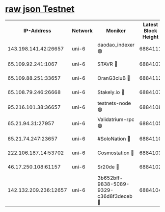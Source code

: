 [raw json Testnet](https://rpc-check.junot.stavr.tech/junot/rpc-junot-result.json)
=


<table><tr><th>IP-Address</th><th>Network</th><th>Moniker</th><th>Latest Block Height</th><th>Earliest Block Height</th><th>Catching Up</th><th>Tx Index</th><th>Voting Power</th><th>Scan Time</th></tr><tr><td>143.198.141.42:26657</td><td>uni-6</td><td>daodao_indexer 🟢</td><td>6884111</td><td>1</td><td>False</td><td>off</td><td>0</td><td>2024-01-09T13:32:07.881154438UTC</td></tr><tr><td>65.109.92.241:1067</td><td>uni-6</td><td>STAVR 🔴</td><td>6884107</td><td>1138541</td><td>False</td><td>on</td><td>6042</td><td>2024-01-09T13:31:57.516027981UTC</td></tr><tr><td>65.109.88.251:33657</td><td>uni-6</td><td>OranG3cluB 🔴</td><td>6884112</td><td>1138541</td><td>False</td><td>on</td><td>11</td><td>2024-01-09T13:32:12.336660765UTC</td></tr><tr><td>65.108.79.246:26668</td><td>uni-6</td><td>Stakely.io 🔴</td><td>6884107</td><td>1570872</td><td>False</td><td>on</td><td>1358933</td><td>2024-01-09T13:31:57.853480292UTC</td></tr><tr><td>95.216.101.38:36657</td><td>uni-6</td><td>testnets-node 🟢</td><td>6884108</td><td>1615130</td><td>False</td><td>on</td><td>0</td><td>2024-01-09T13:32:00.390875419UTC</td></tr><tr><td>65.21.94.31:27957</td><td>uni-6</td><td>Validatrium-rpc 🟢</td><td>6884105</td><td>2943363</td><td>False</td><td>on</td><td>0</td><td>2024-01-09T13:31:52.986523876UTC</td></tr><tr><td>65.21.74.247:23657</td><td>uni-6</td><td>#SoloNation 🔴</td><td>6884110</td><td>5208001</td><td>False</td><td>on</td><td>112</td><td>2024-01-09T13:32:06.923635565UTC</td></tr><tr><td>222.106.187.14:53702</td><td>uni-6</td><td>Cosmostation 🔴</td><td>6884103</td><td>5344501</td><td>False</td><td>on</td><td>110003</td><td>2024-01-09T13:31:50.508851175UTC</td></tr><tr><td>46.17.250.108:61157</td><td>uni-6</td><td>Sr20de 🔴</td><td>6884102</td><td>6419777</td><td>False</td><td>on</td><td>37</td><td>2024-01-09T13:31:45.262959560UTC</td></tr><tr><td>142.132.209.236:12657</td><td>uni-6</td><td>3b652bff-9838-5089-9329-c36d8f3deceb 🔴</td><td>6884104</td><td>6871280</td><td>False</td><td>on</td><td>157563</td><td>2024-01-09T13:31:49.137108434UTC</td></tr></table>
